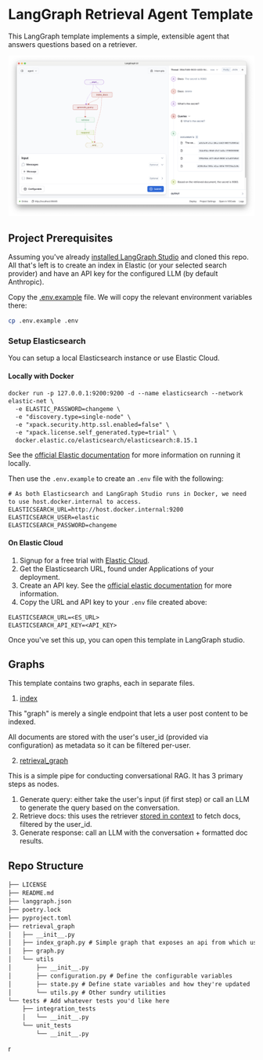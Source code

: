 # LangGraph Retrieval Agent Template

This LangGraph template implements a simple, extensible agent that answers questions based on a retriever.

![Graph view in LangGraph studio UI](./static/studio_ui.png)

## Project Prerequisites

Assuming you've already [installed LangGraph Studio](https://github.com/langchain-ai/langgraph-studio/releases) and cloned this repo. All that's left is to create an index in Elastic (or your selected search provider) and have an API key for the configured LLM (by default Anthropic).

Copy the [.env.example](.env.example) file. We will copy the relevant environment variables there:

```bash
cp .env.example .env
```

### Setup Elasticsearch

You can setup a local Elasticsearch instance or use Elastic Cloud.

#### Locally with Docker

```
docker run -p 127.0.0.1:9200:9200 -d --name elasticsearch --network elastic-net \
  -e ELASTIC_PASSWORD=changeme \
  -e "discovery.type=single-node" \
  -e "xpack.security.http.ssl.enabled=false" \
  -e "xpack.license.self_generated.type=trial" \
  docker.elastic.co/elasticsearch/elasticsearch:8.15.1
```

See the [official Elastic documentation](https://www.elastic.co/guide/en/elasticsearch/reference/current/run-elasticsearch-locally.html) for more information on running it locally.

Then use the `.env.example` to create an `.env` file with the following:

```
# As both Elasticsearch and LangGraph Studio runs in Docker, we need to use host.docker.internal to access.
ELASTICSEARCH_URL=http://host.docker.internal:9200
ELASTICSEARCH_USER=elastic
ELASTICSEARCH_PASSWORD=changeme
```

#### On Elastic Cloud

1. Signup for a free trial with [Elastic Cloud](https://cloud.elastic.co/registration?onboarding_token=search&cta=cloud-registration&tech=trial&plcmt=article%20content&pg=langchain).
2. Get the Elasticsearch URL, found under Applications of your deployment.
3. Create an API key. See the [official elastic documentation](https://www.elastic.co/search-labs/tutorials/install-elasticsearch/elastic-cloud#creating-an-api-key) for more information.
4. Copy the URL and API key to your `.env` file created above:

```
ELASTICSEARCH_URL=<ES_URL>
ELASTICSEARCH_API_KEY=<API_KEY>
```

Once you've set this up, you can open this template in LangGraph studio.

## Graphs

This template contains two graphs, each in separate files.

1. [index](./retrieval_graph/index_graph.py)

This "graph" is merely a single endpoint that lets a user post content to be indexed.

All documents are stored with the user's user_id (provided via configuration) as metadata so it can be filtered per-user.

2. [retrieval_graph](./retrieval_graph/graph.py)

This is a simple pipe for conducting conversational RAG. It has 3 primary steps as nodes.

1. Generate query: either take the user's input (if first step) or call an LLM to generate the query based on the conversation.
2. Retrieve docs: this uses the retriever [stored in context](https://langchain-ai.github.io/langgraph/how-tos/state-context-key/) to fetch docs, filtered by the user_id.
3. Generate response: call an LLM with the conversation + formatted doc results.

## Repo Structure

```txt
├── LICENSE
├── README.md
├── langgraph.json
├── poetry.lock
├── pyproject.toml
├── retrieval_graph
│   ├── __init__.py
│   ├── index_graph.py # Simple graph that exposes an api from which users can index docs
│   ├── graph.py
│   └── utils
│       ├── __init__.py
│       ├── configuration.py # Define the configurable variables
│       ├── state.py # Define state variables and how they're updated
│       └── utils.py # Other sundry utilities
└── tests # Add whatever tests you'd like here
    ├── integration_tests
    │   └── __init__.py
    └── unit_tests
        └── __init__.py
```

r
